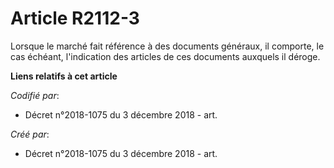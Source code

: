 # Article R2112-3

Lorsque le marché fait référence à des documents généraux, il comporte, le cas échéant, l'indication des articles de ces
documents auxquels il déroge.

**Liens relatifs à cet article**

_Codifié par_:

  - Décret n°2018-1075 du 3 décembre 2018 - art.

_Créé par_:

  - Décret n°2018-1075 du 3 décembre 2018 - art.
